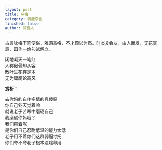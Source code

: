 ```yaml
---
layout: post
title: 咏梅
category: 骑鹿杂言
finished: false
author: 骑鹿人
---
```


古言咏梅下笔便俗，难落高格，不才颇以为然。时炎夏会友，由人而发，无花赏意，因作一绝句试解之。

闭地凝天一笔红<br>
人称傲骨却从容<br>
散叶生花存是本<br>
无为庸腐论高风

**赏析：**

去你妈的自作多情的臭傻逼<br>
你自己冬天觉着冷<br>
就说老子苦寒中磨砺自己<br>
我磨砺你妈哦？<br>
我们爽着呢<br>
是你们自己忍耐低温的能力太低<br>
老子用不着你们这群弱逼衬托<br>
你们夸不夸老子根本没啥卵用<br>






